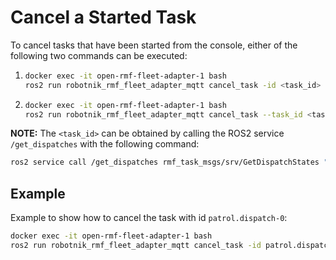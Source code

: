# Cancel a Started Task

To cancel tasks that have been started from the console, either of the following two commands can be executed:

1. ```bash
   docker exec -it open-rmf-fleet-adapter-1 bash
   ros2 run robotnik_rmf_fleet_adapter_mqtt cancel_task -id <task_id>
   ```

2. ```bash
   docker exec -it open-rmf-fleet-adapter-1 bash
   ros2 run robotnik_rmf_fleet_adapter_mqtt cancel_task --task_id <task_id>
   ```

**NOTE:** The `<task_id>` can be obtained by calling the ROS2 service `/get_dispatches` with the following command:

```bash
ros2 service call /get_dispatches rmf_task_msgs/srv/GetDispatchStates "{}"
```

## Example

Example to show how to cancel the task with id `patrol.dispatch-0`:

```bash
docker exec -it open-rmf-fleet-adapter-1 bash
ros2 run robotnik_rmf_fleet_adapter_mqtt cancel_task -id patrol.dispatch-0
```
